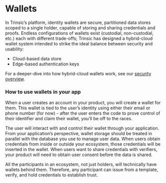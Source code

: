 # Wallets

In Trinsic’s platform, identity wallets are secure, partitioned data stores scoped to a single holder, capable of storing and sharing credentials and proofs. Endless configurations of wallets exist (custodial, non-custodial, etc.) each with different trade-offs; Trinsic has designed a hybrid-cloud wallet system intended to strike the ideal balance between security and usability:

- Cloud-based data store
- Edge-based authentication keys

For a deeper-dive into how hybrid-cloud wallets work, see our [security overview](/learn/platform/security).

### How to use wallets in your app

When a user creates an account in your product, you will create a wallet for them. This wallet is tied to the user’s identity using either their email or phone number (for now) - after the user enters the code to prove control of their identifier and claim their wallet, you’ll be off to the races.

The user will interact with and control their wallet through your application. From your application’s perspective, wallet storage should be treated in parallel with the database you use to manage user data. When users obtain credentials from inside or outside your ecosystem, those credentials will be inserted in the wallet. When users want to share credentials with verifiers, your product will need to obtain user consent before the data is shared.

All the participants in an ecosystem, not just holders, will technically have wallets behind them. Therefore, any participant can issue from a template, verify, and hold credentials to establish trust.
